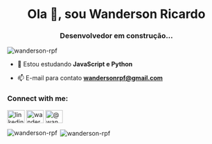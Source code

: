 <h1 align="center">Ola 👋, sou Wanderson Ricardo</h1>
<h3 align="center">Desenvolvedor em construção...</h3>

<p align="left"> <img src="https://komarev.com/ghpvc/?username=wanderson-rpf&label=Profile%20views&color=0e75b6&style=flat" alt="wanderson-rpf" /> </p>

- 🌱 Estou estudando **JavaScript e Python**

- 📫 E-mail para contato **wandersonrpf@gmail.com**

<h3 align="left">Connect with me:</h3>
<p align="left">
<a href="https://linkedin.com/in/linkedin.com/in/wanderson-ricardo-1002765b" target="blank"><img align="center" src="https://raw.githubusercontent.com/rahuldkjain/github-profile-readme-generator/master/src/images/icons/Social/linked-in-alt.svg" alt="linkedin.com/in/wanderson-ricardo-1002765b" height="30" width="40" /></a>
<a href="https://instagram.com/wanderson_rpf" target="blank"><img align="center" src="https://raw.githubusercontent.com/rahuldkjain/github-profile-readme-generator/master/src/images/icons/Social/instagram.svg" alt="wanderson_rpf" height="30" width="40" /></a>
<a href="https://www.hackerrank.com/@wandersonrpf" target="blank"><img align="center" src="https://raw.githubusercontent.com/rahuldkjain/github-profile-readme-generator/master/src/images/icons/Social/hackerrank.svg" alt="@wandersonrpf" height="30" width="40" /></a>
</p>

<p><img align="left" src="https://github-readme-stats.vercel.app/api/top-langs?username=wanderson-rpf&show_icons=true&locale=en&layout=compact" alt="wanderson-rpf" /></p>

<p>&nbsp;<img align="center" src="https://github-readme-stats.vercel.app/api?username=wanderson-rpf&show_icons=true&locale=en" alt="wanderson-rpf" /></p>



